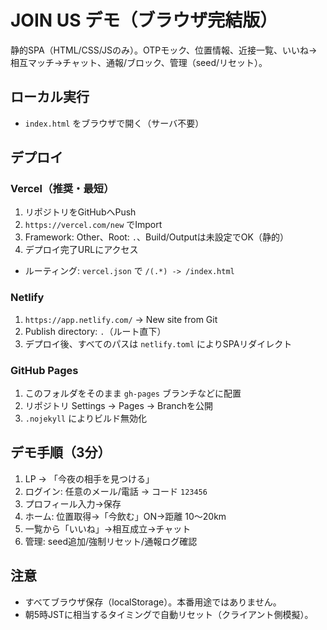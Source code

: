 # JOIN US デモ（ブラウザ完結版）

静的SPA（HTML/CSS/JSのみ）。OTPモック、位置情報、近接一覧、いいね→相互マッチ→チャット、通報/ブロック、管理（seed/リセット）。

## ローカル実行
- `index.html` をブラウザで開く（サーバ不要）

## デプロイ

### Vercel（推奨・最短）
1. リポジトリをGitHubへPush
2. `https://vercel.com/new` でImport
3. Framework: Other、Root: `.`、Build/Outputは未設定でOK（静的）
4. デプロイ完了URLにアクセス

- ルーティング: `vercel.json` で `/(.*) -> /index.html`

### Netlify
1. `https://app.netlify.com/` → New site from Git
2. Publish directory: `.`（ルート直下）
3. デプロイ後、すべてのパスは `netlify.toml` によりSPAリダイレクト

### GitHub Pages
1. このフォルダをそのまま `gh-pages` ブランチなどに配置
2. リポジトリ Settings → Pages → Branchを公開
3. `.nojekyll` によりビルド無効化

## デモ手順（3分）
1. LP → 「今夜の相手を見つける」
2. ログイン: 任意のメール/電話 → コード `123456`
3. プロフィール入力→保存
4. ホーム: 位置取得→「今飲む」ON→距離 10〜20km
5. 一覧から「いいね」→相互成立→チャット
6. 管理: seed追加/強制リセット/通報ログ確認

## 注意
- すべてブラウザ保存（localStorage）。本番用途ではありません。
- 朝5時JSTに相当するタイミングで自動リセット（クライアント側模擬）。

